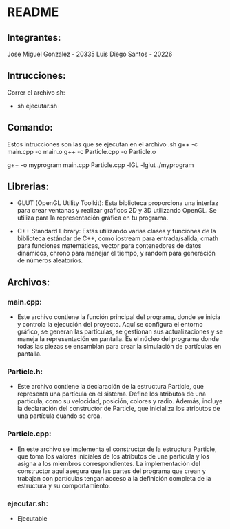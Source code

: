 # README
## Integrantes:
Jose Miguel Gonzalez - 20335
Luis Diego Santos - 20226

## Intrucciones:
Correr el archivo sh:
- sh ejecutar.sh

## Comando:
Estos intrucciones son las que se ejecutan en el archivo .sh
g++ -c main.cpp -o main.o
g++ -c Particle.cpp -o Particle.o

g++ -o myprogram main.cpp Particle.cpp -lGL -lglut
./myprogram <numParticles>

## Librerias:
- GLUT (OpenGL Utility Toolkit): Esta biblioteca proporciona una interfaz para crear ventanas y realizar gráficos 2D y 3D utilizando OpenGL. Se utiliza para la representación gráfica en tu programa.

- C++ Standard Library: Estás utilizando varias clases y funciones de la biblioteca estándar de C++, como iostream para entrada/salida, cmath para funciones matemáticas, vector para contenedores de datos dinámicos, chrono para manejar el tiempo, y random para generación de números aleatorios.

## Archivos:
### main.cpp: 
- Este archivo contiene la función principal del programa, donde se inicia y controla la ejecución del proyecto. Aquí se configura el entorno gráfico, se generan las partículas, se gestionan sus actualizaciones y se maneja la representación en pantalla. Es el núcleo del programa donde todas las piezas se ensamblan para crear la simulación de partículas en pantalla.
### Particle.h:
- Este archivo contiene la declaración de la estructura Particle, que representa una partícula en el sistema. Define los atributos de una partícula, como su velocidad, posición, colores y radio. Además, incluye la declaración del constructor de Particle, que inicializa los atributos de una partícula cuando se crea.

### Particle.cpp:
- En este archivo se implementa el constructor de la estructura Particle, que toma los valores iniciales de los atributos de una partícula y los asigna a los miembros correspondientes. La implementación del constructor aquí asegura que las partes del programa que crean y trabajan con partículas tengan acceso a la definición completa de la estructura y su comportamiento.

### ejecutar.sh:
- Ejecutable
